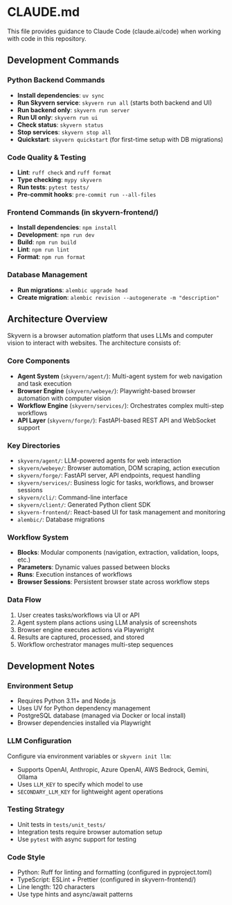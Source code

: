 # CLAUDE.md

This file provides guidance to Claude Code (claude.ai/code) when working with code in this repository.

## Development Commands

### Python Backend Commands

- **Install dependencies**: `uv sync`
- **Run Skyvern service**: `skyvern run all` (starts both backend and UI)
- **Run backend only**: `skyvern run server`
- **Run UI only**: `skyvern run ui`
- **Check status**: `skyvern status`
- **Stop services**: `skyvern stop all`
- **Quickstart**: `skyvern quickstart` (for first-time setup with DB migrations)

### Code Quality & Testing

- **Lint**: `ruff check` and `ruff format`
- **Type checking**: `mypy skyvern`
- **Run tests**: `pytest tests/`
- **Pre-commit hooks**: `pre-commit run --all-files`

### Frontend Commands (in skyvern-frontend/)

- **Install dependencies**: `npm install`
- **Development**: `npm run dev`
- **Build**: `npm run build`
- **Lint**: `npm run lint`
- **Format**: `npm run format`

### Database Management

- **Run migrations**: `alembic upgrade head`
- **Create migration**: `alembic revision --autogenerate -m "description"`

## Architecture Overview

Skyvern is a browser automation platform that uses LLMs and computer vision to interact with websites. The architecture consists of:

### Core Components

- **Agent System** (`skyvern/agent/`): Multi-agent system for web navigation and task execution
- **Browser Engine** (`skyvern/webeye/`): Playwright-based browser automation with computer vision
- **Workflow Engine** (`skyvern/services/`): Orchestrates complex multi-step workflows
- **API Layer** (`skyvern/forge/`): FastAPI-based REST API and WebSocket support

### Key Directories

- `skyvern/agent/`: LLM-powered agents for web interaction
- `skyvern/webeye/`: Browser automation, DOM scraping, action execution
- `skyvern/forge/`: FastAPI server, API endpoints, request handling
- `skyvern/services/`: Business logic for tasks, workflows, and browser sessions
- `skyvern/cli/`: Command-line interface
- `skyvern/client/`: Generated Python client SDK
- `skyvern-frontend/`: React-based UI for task management and monitoring
- `alembic/`: Database migrations

### Workflow System

- **Blocks**: Modular components (navigation, extraction, validation, loops, etc.)
- **Parameters**: Dynamic values passed between blocks
- **Runs**: Execution instances of workflows
- **Browser Sessions**: Persistent browser state across workflow steps

### Data Flow

1. User creates tasks/workflows via UI or API
2. Agent system plans actions using LLM analysis of screenshots
3. Browser engine executes actions via Playwright
4. Results are captured, processed, and stored
5. Workflow orchestrator manages multi-step sequences

## Development Notes

### Environment Setup

- Requires Python 3.11+ and Node.js
- Uses UV for Python dependency management
- PostgreSQL database (managed via Docker or local install)
- Browser dependencies installed via Playwright

### LLM Configuration

Configure via environment variables or `skyvern init llm`:

- Supports OpenAI, Anthropic, Azure OpenAI, AWS Bedrock, Gemini, Ollama
- Uses `LLM_KEY` to specify which model to use
- `SECONDARY_LLM_KEY` for lightweight agent operations

### Testing Strategy

- Unit tests in `tests/unit_tests/`
- Integration tests require browser automation setup
- Use `pytest` with async support for testing

### Code Style

- Python: Ruff for linting and formatting (configured in pyproject.toml)
- TypeScript: ESLint + Prettier (configured in skyvern-frontend/)
- Line length: 120 characters
- Use type hints and async/await patterns